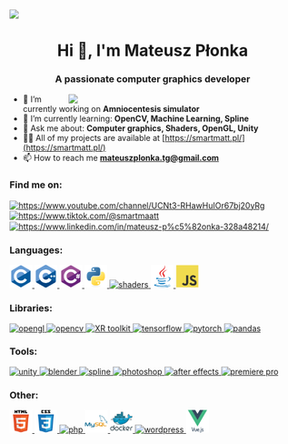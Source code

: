 <img align="center" src="https://smartmatt.pl/github/profile/Github%20profile.png" />
<h1 align="center">Hi 👋, I'm Mateusz Płonka</h1>
<h3 align="center">A passionate computer graphics developer</h3>
<img align="right" width="400" src="https://media.giphy.com/media/3o7TKs35oA1k40CcZW/giphy.gif" />

- 🔭 I’m currently working on **Amniocentesis simulator**
- 🌱 I’m currently learning: **OpenCV, Machine Learning, Spline**
- 💬 Ask me about: **Computer graphics, Shaders, OpenGL, Unity**
- 👨‍💻 All of my projects are available at [https://smartmatt.pl/](https://smartmatt.pl/)
- 📫 How to reach me **mateuszplonka.tg@gmail.com**

<h3 align="left">Find me on:</h3>
<p align="left">
<a href="https://www.youtube.com/channel/UCNt3-RHawHuIOr67bj20yRg" target="blank">
  <img align="center" src="https://raw.githubusercontent.com/rahuldkjain/github-profile-readme-generator/master/src/images/icons/Social/youtube.svg" alt="https://www.youtube.com/channel/UCNt3-RHawHuIOr67bj20yRg" height="30" width="40" />
</a>
<a href="https://www.tiktok.com/@smartmaatt" target="blank">
  <img align="center" src="https://seeklogo.com//images/T/tiktok-app-icon-logo-0F5AD7AE01-seeklogo.com.png" alt="https://www.tiktok.com/@smartmaatt" height="30" width="30" />
</a>
<a href="https://www.linkedin.com/in/mateusz-p%c5%82onka-328a48214/" target="blank">
  <img align="center" src="https://raw.githubusercontent.com/rahuldkjain/github-profile-readme-generator/master/src/images/icons/Social/linked-in-alt.svg" alt="https://www.linkedin.com/in/mateusz-p%c5%82onka-328a48214/" height="30" width="40" />
</a>
</p>

<h3 align="left">Languages:</h3>
<p align="left"> 

<a href="https://www.cprogramming.com/" target="_blank" rel="noreferrer">
  <img src="https://raw.githubusercontent.com/devicons/devicon/master/icons/c/c-original.svg" alt="c" width="40" height="40"/> 
</a> 
<a href="https://isocpp.org/" target="_blank" rel="noreferrer"> 
  <img src="https://raw.githubusercontent.com/devicons/devicon/master/icons/cplusplus/cplusplus-original.svg" alt="cplusplus" width="40" height="40"/>
</a> 
<a href="https://dotnet.microsoft.com/en-us/languages/csharp" target="_blank" rel="noreferrer">
  <img src="https://raw.githubusercontent.com/devicons/devicon/master/icons/csharp/csharp-original.svg" alt="csharp" width="40" height="40"/>
</a>
<a href="https://www.python.org" target="_blank" rel="noreferrer"> 
  <img src="https://raw.githubusercontent.com/devicons/devicon/master/icons/python/python-original.svg" alt="python" width="40" height="40"/> 
</a>
<a href="https://developer.download.nvidia.com/cg/index.html" target="_blank" rel="noreferrer"> 
  <img src="https://slevesque.gallerycdn.vsassets.io/extensions/slevesque/shader/1.1.5/1612764634901/Microsoft.VisualStudio.Services.Icons.Default" alt="shaders" width="40" height="40"/> 
</a>
<a href="https://www.java.com" target="_blank" rel="noreferrer"> 
  <img src="https://raw.githubusercontent.com/devicons/devicon/master/icons/java/java-original.svg" alt="java" width="40" height="40"/> 
</a> 
<a href="https://developer.mozilla.org/en-US/docs/Web/JavaScript" target="_blank" rel="noreferrer"> 
  <img src="https://raw.githubusercontent.com/devicons/devicon/master/icons/javascript/javascript-original.svg" alt="javascript" width="40" height="40"/> 
</a> 
</p>

<h3 align="left">Libraries:</h3>
<p align="left">
<a href="https://www.opengl.org/" target="_blank" rel="noreferrer"> 
  <img src="https://upload.wikimedia.org/wikipedia/commons/e/e9/Opengl-logo.svg" alt="opengl" width="60" height="40"/> 
</a>
<a href="https://opencv.org/" target="_blank" rel="noreferrer"> 
  <img src="https://www.vectorlogo.zone/logos/opencv/opencv-icon.svg" alt="opencv" width="40" height="40"/> 
</a>
<a href="https://docs.unity3d.com/Packages/com.unity.xr.interaction.toolkit@2.5/manual/index.html" target="_blank" rel="noreferrer"> 
  <img src="https://preview.redd.it/htl7n50tlff31.png?width=450&format=png&auto=webp&s=c2381cacd0a0eca88bf041a54402a3b5397eb1f5" alt="XR toolkit" width="40" height="40"/> 
</a>
<a href="https://www.tensorflow.org/?hl=pl" target="_blank" rel="noreferrer"> 
  <img src="https://upload.wikimedia.org/wikipedia/commons/thumb/2/2d/Tensorflow_logo.svg/1915px-Tensorflow_logo.svg.png" alt="tensorflow" width="40" height="40"/> 
</a>
<a href="https://pytorch.org/" target="_blank" rel="noreferrer"> 
  <img src="https://www.vectorlogo.zone/logos/pytorch/pytorch-icon.svg" alt="pytorch" width="40" height="40"/> 
</a>
<a href="https://pandas.pydata.org/" target="_blank" rel="noreferrer"> 
  <img src="https://pandas.pydata.org/static/img/favicon_white.ico" alt="pandas" width="40" height="40"/> 
</a>
</p>

<h3 align="left">Tools:</h3>
<p align="left">
<a href="https://unity.com/" target="_blank" rel="noreferrer"> 
  <img src="https://i.redd.it/tu3gt6ysfxq71.png" alt="unity" width="40" height="40"/> 
</a>
<a href="https://www.blender.org/" target="_blank" rel="noreferrer"> 
  <img src="https://upload.wikimedia.org/wikipedia/commons/thumb/0/0c/Blender_logo_no_text.svg/939px-Blender_logo_no_text.svg.png" alt="blender" width="45" height="40"/> 
</a>
<a href="https://spline.design/" target="_blank" rel="noreferrer"> 
  <img src="https://spline.design/_ipx/w_128,q_75/%2F_next%2Fstatic%2Fmedia%2Fspline_logo.647803e0.png?url=%2F_next%2Fstatic%2Fmedia%2Fspline_logo.647803e0.png" alt="spline" width="40" height="40"/> 
</a>
<a href="https://www.photoshop.com/en" target="_blank" rel="noreferrer"> 
  <img src="https://upload.wikimedia.org/wikipedia/commons/thumb/a/af/Adobe_Photoshop_CC_icon.svg/2101px-Adobe_Photoshop_CC_icon.svg.png" alt="photoshop" width="40" height="40"/> 
</a>
<a href="https://www.adobe.com/products/aftereffects.html" target="_blank" rel="noreferrer"> 
  <img src="https://upload.wikimedia.org/wikipedia/commons/thumb/c/cb/Adobe_After_Effects_CC_icon.svg/2101px-Adobe_After_Effects_CC_icon.svg.png" alt="after effects" width="40" height="40"/> 
</a>
<a href="https://www.adobe.com/pl/products/premiere.html" target="_blank" rel="noreferrer"> 
  <img src="https://upload.wikimedia.org/wikipedia/commons/thumb/4/40/Adobe_Premiere_Pro_CC_icon.svg/2101px-Adobe_Premiere_Pro_CC_icon.svg.png" alt="premiere pro" width="40" height="40"/> 
</a>
</p>

<h3 align="left">Other:</h3>
<p align="left">
<a href="https://www.w3.org/html/" target="_blank" rel="noreferrer"> 
  <img src="https://raw.githubusercontent.com/devicons/devicon/master/icons/html5/html5-original-wordmark.svg" alt="html5" width="40" height="40"/> 
</a> 
<a href="https://www.w3schools.com/css/" target="_blank" rel="noreferrer"> 
  <img src="https://raw.githubusercontent.com/devicons/devicon/master/icons/css3/css3-original-wordmark.svg" alt="css3" width="40" height="40"/> 
</a>
<a href="https://www.php.net/" target="_blank" rel="noreferrer"> 
  <img src="https://www.php.net/images/logos/php-logo-white.svg" alt="php" width="40" height="40"/> 
</a>
<a href="https://www.mysql.com/" target="_blank" rel="noreferrer"> 
  <img src="https://raw.githubusercontent.com/devicons/devicon/master/icons/mysql/mysql-original-wordmark.svg" alt="mysql" width="40" height="40"/> 
</a>
<a href="https://www.docker.com/" target="_blank" rel="noreferrer"> 
  <img src="https://raw.githubusercontent.com/devicons/devicon/master/icons/docker/docker-original-wordmark.svg" alt="docker" width="40" height="40"/> 
</a>
<a href="https://pl.wordpress.org/" target="_blank" rel="noreferrer"> 
  <img src="https://s.w.org/style/images/about/WordPress-logotype-wmark-white.png" alt="wordpress" width="40" height="40"/> 
</a>
<a href="https://vuejs.org/" target="_blank" rel="noreferrer"> 
  <img src="https://raw.githubusercontent.com/devicons/devicon/master/icons/vuejs/vuejs-original-wordmark.svg" alt="vuejs" width="40" height="40"/> 
</a>
</p>
